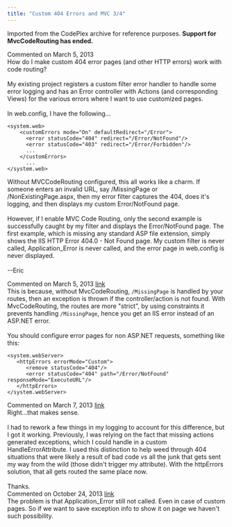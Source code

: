 ```yaml
---
title: "Custom 404 Errors and MVC 3/4"
---
```

<div class="note">
   <p>
      Imported from the CodePlex archive for reference purposes. <b>Support for MvcCodeRouting has ended.</b></p>
</div>
<div id="post1010765" class="discussion-comment op">
   <div class="discussion-header">Commented on 
      <time datetime="2013-03-05T10:58:43.573-08:00" title="2013-03-05T10:58:43.573-08:00">March 5, 2013</time>
   </div>
   <div class="discussion-message">How do I make custom 404 error pages (and other HTTP errors) work with code routing?<br />
<br />
My existing project registers a custom filter error handler to handle some error logging and has an Error controller with Actions (and corresponding Views) for the various errors where I want to use customized pages. <br />
<br />
In web.config, I have the following...<br />
<pre><code>&lt;system.web&gt;
    &lt;customErrors mode=&quot;On&quot; defaultRedirect=&quot;/Error&quot;&gt;
      &lt;error statusCode=&quot;404&quot; redirect=&quot;/Error/NotFound&quot;/&gt;
      &lt;error statusCode=&quot;403&quot; redirect=&quot;/Error/Forbidden&quot;/&gt;
      ...
    &lt;/customErrors&gt;
      ...
&lt;/system.web&gt;</code></pre>

Without MVCCodeRouting configured, this all works like a charm. If someone enters an invalid URL, say /MissingPage or /NonExistingPage.aspx,  then my error filter captures the 404, does it's logging, and then displays my custom  Error/NotFound page.<br />
<br />
However, if I enable MVC Code Routing, only the second example is successfully caught by my filter and displays the Error/NotFound page. The first example, which is missing any standard ASP file extension, simply shows the IIS HTTP Error 404.0 - Not Found page. My custom filter is never called, Application_Error is never called, and  the error page in web.config is never displayed.<br />
<br />
--Eric<br />
</div>
</div>
<div id="post1010778" class="discussion-comment marked-as-answer">
   <div class="discussion-header">Commented on 
      <time datetime="2013-03-05T11:11:00.553-08:00" title="2013-03-05T11:11:00.553-08:00">March 5, 2013</time> <a href="#post1010778" class="post-link">link</a></div>
   <div class="discussion-message">This is because, without MvcCodeRouting, <code>/MissingPage</code> is handled by your routes, then an exception is thrown if the controller/action is not found. With MvcCodeRouting, the routes are more &quot;strict&quot;, by using constraints it prevents handling <code>/MissingPage</code>, hence you get an IIS error instead of an ASP.NET error.<br />
<br />
You should configure error pages for non ASP.NET requests, something like this:<br />
<pre><code>&lt;system.webServer&gt;
   &lt;httpErrors errorMode=&quot;Custom&quot;&gt;
      &lt;remove statusCode=&quot;404&quot;/&gt;
      &lt;error statusCode=&quot;404&quot; path=&quot;/Error/NotFound&quot; responseMode=&quot;ExecuteURL&quot;/&gt;
   &lt;/httpErrors&gt;
&lt;/system.webServer&gt;</code></pre>

</div>
</div>
<div id="post1012103" class="discussion-comment">
   <div class="discussion-header">Commented on 
      <time datetime="2013-03-07T16:47:26.703-08:00" title="2013-03-07T16:47:26.703-08:00">March 7, 2013</time> <a href="#post1012103" class="post-link">link</a></div>
   <div class="discussion-message">Right...that makes sense. <br />
<br />
I had to rework a few things in my logging to account for this difference, but I got it working. Previously, I was relying on the fact that missing actions generated exceptions, which I could handle in a custom HandleErrorAttribute. I used this distinction to help weed through 404 situations that were likely a result of bad code vs all the junk that gets sent my way from the wild (those didn't trigger my attribute). With the httpErrors solution, that all gets routed the same place now.<br />
<br />
Thanks.<br />
</div>
</div>
<div id="post1111533" class="discussion-comment">
   <div class="discussion-header">Commented on 
      <time datetime="2013-10-24T04:46:43.483-07:00" title="2013-10-24T04:46:43.483-07:00">October 24, 2013</time> <a href="#post1111533" class="post-link">link</a></div>
   <div class="discussion-message">The problem is that  Application_Error still not called. Even in case of custom pages. So if we want to save exception info to show it on page we haven't such possibility.<br />
</div>
</div>
